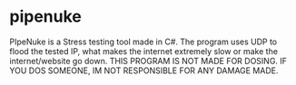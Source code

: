 # pipenuke
PIpeNuke is a Stress testing tool made in C#.
The program uses UDP to flood the tested IP, what makes the internet extremely slow or make the internet/website go down.
THIS PROGRAM IS NOT MADE FOR DOSING. IF YOU DOS SOMEONE, IM NOT RESPONSIBLE FOR ANY DAMAGE MADE.
